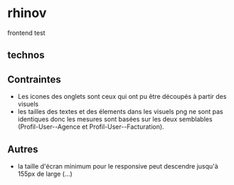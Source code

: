 # rhinov
frontend test

## technos

## Contraintes
* Les icones des onglets sont ceux qui ont pu être découpés à partir des visuels
* les tailles des textes et des élements dans les visuels png ne sont pas identiques donc les mesures sont basées sur les deux semblables (Profil-User--Agence et Profil-User--Facturation).

## Autres
* la taille d'écran minimum pour le responsive peut descendre jusqu'à 155px de large (...)
